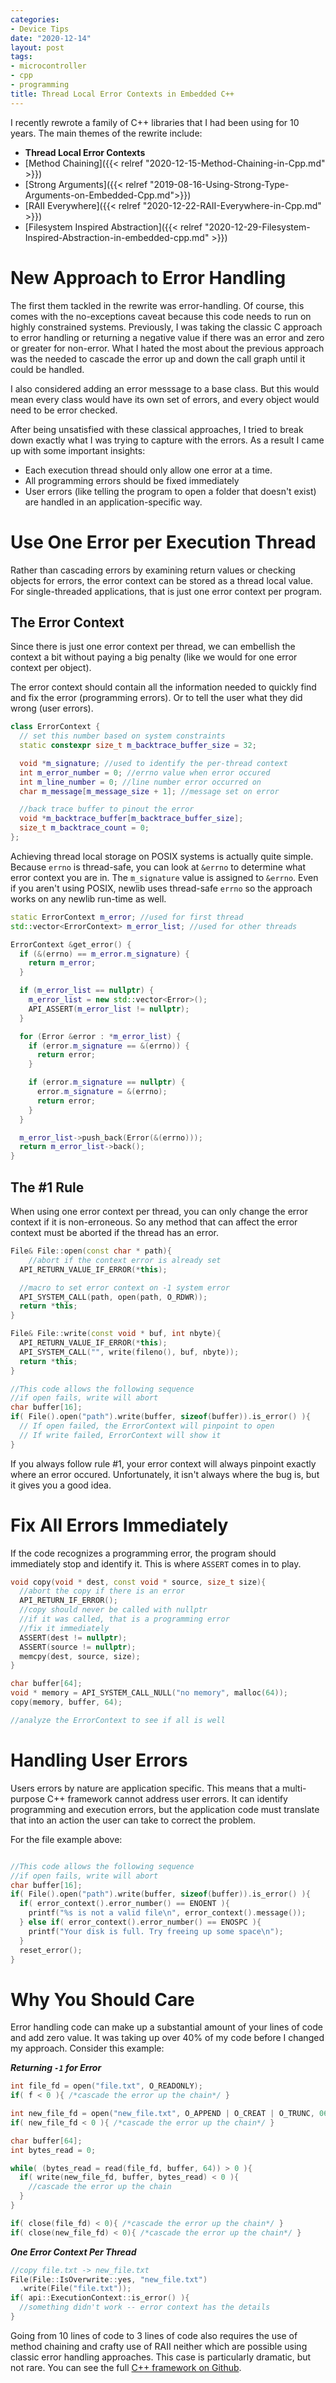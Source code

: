 ```yaml
---
categories:
- Device Tips
date: "2020-12-14"
layout: post
tags:
- microcontroller
- cpp
- programming
title: Thread Local Error Contexts in Embedded C++ 
---
```


I recently rewrote a family of C++ libraries that I had been using for 10 years. The main themes of the rewrite include:

- **Thread Local Error Contexts**
- [Method Chaining]({{< relref "2020-12-15-Method-Chaining-in-Cpp.md" >}})
- [Strong Arguments]({{< relref "2019-08-16-Using-Strong-Type-Arguments-on-Embedded-Cpp.md">}})
- [RAII Everywhere]({{< relref "2020-12-22-RAII-Everywhere-in-Cpp.md" >}})
- [Filesystem Inspired Abstraction]({{< relref "2020-12-29-Filesystem-Inspired-Abstraction-in-embedded-cpp.md" >}})

# New Approach to Error Handling

The first them tackled in the rewrite was error-handling. Of course, this comes with the no-exceptions caveat because this code needs to run on highly constrained systems. Previously, I was taking the classic C approach to error handling or returning a negative value if there was an error and zero or greater for non-error. What I hated the most about the previous approach was the needed to cascade the error up and down the call graph until it could be handled.

I also considered adding an error messsage to a base class. But this would mean every class would have its own set of errors, and every object would need to be error checked.

After being unsatisfied with these classical approaches, I tried to break down exactly what I was trying to capture with the errors. As a result I came up with some important insights:

- Each execution thread should only allow one error at a time.
- All programming errors should be fixed immediately
- User errors (like telling the program to open a folder that doesn't exist) are handled in an application-specific way.

# Use One Error per Execution Thread

Rather than cascading errors by examining return values or checking objects for errors, the error context can be stored as a thread local value. For single-threaded applications, that is just one error context per program.

## The Error Context

Since there is just one error context per thread, we can embellish the context a bit without paying a big penalty (like we would for one error context per object).

The error context should contain all the information needed to quickly find and fix the error (programming errors). Or to tell the user what they did wrong (user errors).

```c++
class ErrorContext {
  // set this number based on system constraints
  static constexpr size_t m_backtrace_buffer_size = 32;

  void *m_signature; //used to identify the per-thread context
  int m_error_number = 0; //errno value when error occured
  int m_line_number = 0; //line number error occurred on
  char m_message[m_message_size + 1]; //message set on error 

  //back trace buffer to pinout the error
  void *m_backtrace_buffer[m_backtrace_buffer_size]; 
  size_t m_backtrace_count = 0;
};
```

Achieving thread local storage on POSIX systems is actually quite simple. Because `errno` is thread-safe, you can look at `&errno` to determine what error context you are in. The `m_signature` value is assigned to `&errno`. Even if you aren't using POSIX, newlib uses thread-safe `errno` so the approach works on any newlib run-time as well.

```c++
static ErrorContext m_error; //used for first thread
std::vector<ErrorContext> m_error_list; //used for other threads

ErrorContext &get_error() {
  if (&(errno) == m_error.m_signature) {
    return m_error;
  }

  if (m_error_list == nullptr) {
    m_error_list = new std::vector<Error>();
    API_ASSERT(m_error_list != nullptr);
  }

  for (Error &error : *m_error_list) {
    if (error.m_signature == &(errno)) {
      return error;
    }

    if (error.m_signature == nullptr) {
      error.m_signature = &(errno);
      return error;
    }
  }

  m_error_list->push_back(Error(&(errno)));
  return m_error_list->back();
}
```


## The #1 Rule

When using one error context per thread, you can only change the error context if it is non-erroneous. So any method that can affect the error context must be aborted if the thread has an error.

```c++
File& File::open(const char * path){
    //abort if the context error is already set
  API_RETURN_VALUE_IF_ERROR(*this); 

  //macro to set error context on -1 system error
  API_SYSTEM_CALL(path, open(path, O_RDWR));
  return *this;
}

File& File::write(const void * buf, int nbyte){
  API_RETURN_VALUE_IF_ERROR(*this); 
  API_SYSTEM_CALL("", write(fileno(), buf, nbyte));
  return *this;
}

//This code allows the following sequence
//if open fails, write will abort
char buffer[16];
if( File().open("path").write(buffer, sizeof(buffer)).is_error() ){
  // If open failed, the ErrorContext will pinpoint to open
  // If write failed, ErrorContext will show it
}
```

If you always follow rule #1, your error context will always pinpoint exactly where an error occured. Unfortunately, it isn't always where the bug is, but it gives you a good idea.

# Fix All Errors Immediately

If the code recognizes a programming error, the program should immediately stop and identify it. This is where `ASSERT` comes in to play.

```c++
void copy(void * dest, const void * source, size_t size){
  //abort the copy if there is an error
  API_RETURN_IF_ERROR();
  //copy should never be called with nullptr
  //if it was called, that is a programming error
  //fix it immediately
  ASSERT(dest != nullptr);
  ASSERT(source != nullptr);
  memcpy(dest, source, size);
}

char buffer[64];
void * memory = API_SYSTEM_CALL_NULL("no memory", malloc(64));
copy(memory, buffer, 64);

//analyze the ErrorContext to see if all is well
```

# Handling User Errors

Users errors by nature are application specific. This means that a multi-purpose C++ framework cannot address user errors. It can identify programming and execution errors, but the application code must translate that into an action the user can take to correct the problem.

For the file example above:

```c++

//This code allows the following sequence
//if open fails, write will abort
char buffer[16];
if( File().open("path").write(buffer, sizeof(buffer)).is_error() ){
  if( error_context().error_number() == ENOENT ){
    printf("%s is not a valid file\n", error_context().message());
  } else if( error_context().error_number() == ENOSPC ){
    printf("Your disk is full. Try freeing up some space\n");
  }
  reset_error();
}
```

# Why You Should Care

Error handling code can make up a substantial amount of your lines of code and add zero value. It was taking up over 40% of my code before I changed my approach. Consider this example:

***Returning `-1` for Error***

```c++
int file_fd = open("file.txt", O_READONLY);
if( f < 0 ){ /*cascade the error up the chain*/ }

int new_file_fd = open("new_file.txt", O_APPEND | O_CREAT | O_TRUNC, 0666);
if( new_file_fd < 0 ){ /*cascade the error up the chain*/ }

char buffer[64];
int bytes_read = 0;

while( (bytes_read = read(file_fd, buffer, 64)) > 0 ){
  if( write(new_file_fd, buffer, bytes_read) < 0 ){
    //cascade the error up the chain
  }
}

if( close(file_fd) < 0){ /*cascade the error up the chain*/ }
if( close(new_file_fd) < 0){ /*cascade the error up the chain*/ }
```

***One Error Context Per Thread***

```c++
//copy file.txt -> new_file.txt
File(File::IsOverwrite::yes, "new_file.txt")
  .write(File("file.txt"));
if( api::ExecutionContext::is_error() ){
  //something didn't work -- error context has the details
}
```

Going from 10 lines of code to 3 lines of code also requires the use of method chaining and crafty use of RAII neither which are possible using classic error handling approaches. This case is particularly dramatic, but not rare. You can see the full [C++ framework on Github](https://github.com/StratifyLabs/API).